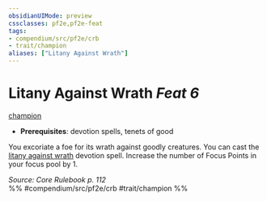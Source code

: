 ```yaml
---
obsidianUIMode: preview
cssclasses: pf2e,pf2e-feat
tags:
- compendium/src/pf2e/crb
- trait/champion
aliases: ["Litany Against Wrath"]
---
```

# Litany Against Wrath  *Feat 6*  
[champion](rules/traits/champion.md "Champion Class Trait")  

- **Prerequisites**: devotion spells, tenets of good

You excoriate a foe for its wrath against goodly creatures. You can cast the [litany against wrath](compendium/spells/litany-against-wrath.md) devotion spell. Increase the number of Focus Points in your focus pool by 1.

*Source: Core Rulebook p. 112*  
%% #compendium/src/pf2e/crb #trait/champion %%